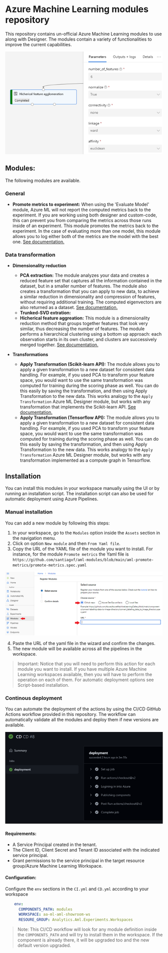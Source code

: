 # Azure Machine Learning modules repository

This repository contains un-official Azure Machine Learning modules to use along with Designer. The modules contain a variety of functionalities to improve the current capabilities.

![experiments](docs/assets/agglomeration-sample.png)

## Modules:
The following modules are available.

### General

- **Promote metrics to experiment:** When using the 'Evaluate Model' module, Azure ML will not report the computed metrics back to the experiment. If you are working using both designer and custom-code, this can prevent you from comparing the metrics across those runs inside of an experiment. This module promotes the metrics back to the experiment. In the case of evaluating more than one model, this module allows you to log either both of the metrics are the model with the best one. [See documentation.](docs/promote-metrics.MD)

### Data transformation

- **Dimensionality reduction**
    - **PCA extraction:** The module analyzes your data and creates a reduced feature set that captures all the information contained in the dataset, but in a smaller number of features. The module also creates a transformation that you can apply to new data, to achieve a similar reduction in dimensionality and compression of features, without requiring additional training. The computed eigenvectors are also returned as a dataset. [See documentation.](docs/extract-pca.MD)
    - **Trunked-SVD extration:**
    - **Hicherical feature aggreation:** This module is a dimensionality reduction method that groups together features that look very similar, thus decreasing the number of features. The module performs a hierarchical clustering using a bottom up approach: each observation starts in its own cluster, and clusters are successively merged together. [See documentation.](docs/feature-agglomeration.MD)

 - **Transformations**
    - **Apply Transformation (Scikit-learn API):** The module allows you to apply a given transformation to a new dataset for consistent data handling. For example, if you used PCA to transform your feature space, you would want to use the same transformation was computed for training during the scoring phase as well. You can do this easily by saving the transformation, and then using Apply Transformation to the new data. This works analogy to the `Apply Transformation` Azure ML Designer module, but works with any transformation that implements the Scikit-learn API. [See documentation.](docs/apply-transformation.MD)
    - **Apply Transformation (Tensorflow API):** The module allows you to apply a given transformation to a new dataset for consistent data handling. For example, if you used PCA to transform your feature space, you would want to use the same transformation was computed for training during the scoring phase as well. You can do this easily by saving the transformation, and then using Apply Transformation to the new data. This works analogy to the `Apply Transformation` Azure ML Designer module, but works with any transformation implemented as a compute graph in Tensorflow.

## Installation
You can install this modules in your workspace manually using the UI or by running an installation script. The installation script can also be used for automatic deployment using Azure Pipelines.

### Manual installation
You can add a new module by following this steps:
 1. In your workspace, go to the `Modules` option inside the `Assets` section in the navigation menu.
 2. Click on option `New module` and then `From Yaml file`.
 3. Copy the URL of the YAML file of the module you want to install. For instance, for the module `Promote metrics` the Yaml file is `https://github.com/santiagxf/aml-modules/blob/main/aml-promote-metrics/promote-metrics.spec.yaml`

!['Manual installation'](docs/assets/add-modules.png)

 4. Paste the URL of the yaml file in the wizard and confirm the changes.
 5. The new module will be available across all the pipelines in the workspace.

> Important: Notice that you will need to perform this action for each module you want to install. If you have multiple Azure Machine Learning workspaces available, then you will have to perform the operation on each of them. For automatic deployment options see Script-based installation.

### Continous deployment

You can automate the deployment of the actions by using the CI/CD GitHub Actions workflow provided in this repository. The workflow can automatically validate all the modules and deploy them if new versions are available.

![image](docs/assets/cd-steps.png)

#### Requirements:
- A Service Principal created in the tenant.
- The Client ID, Client Secret and Tenant ID associated with the indicated service principal.
- Grant permissions to the service principal in the target resource group/Azure Machine Learning Workspace.


#### Configuration:

Configure the `env` sections in the `CI.yml` and `CD.yml` according to your workspace

```yml
    env:
      COMPONENTS_PATH: modules
      WORKSPACE: aa-ml-aml-showroom-ws
      RESOURE_GROUP: Analytics.Aml.Experiments.Workspaces
```

> Note: This CI/CD workflow will look for any module definition inside the `COMPONENTS_PATH` and will try to install them in the workspace. If the component is already there, it will be upgraded too and the new default version upgraded.
